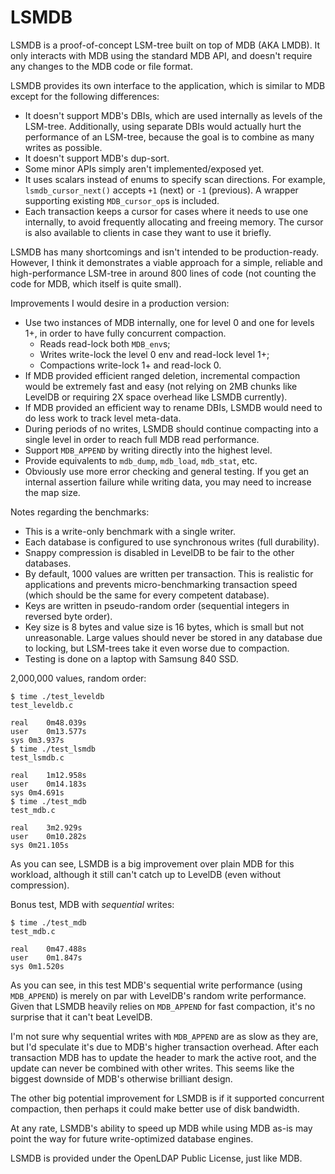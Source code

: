 # LSMDB

LSMDB is a proof-of-concept LSM-tree built on top of MDB (AKA LMDB). It only interacts with MDB using the standard MDB API, and doesn't require any changes to the MDB code or file format.

LSMDB provides its own interface to the application, which is similar to MDB except for the following differences:
- It doesn't support MDB's DBIs, which are used internally as levels of the LSM-tree. Additionally, using separate DBIs would actually hurt the performance of an LSM-tree, because the goal is to combine as many writes as possible.
- It doesn't support MDB's dup-sort.
- Some minor APIs simply aren't implemented/exposed yet.
- It uses scalars instead of enums to specify scan directions. For example, `lsmdb_cursor_next()` accepts `+1` (next) or `-1` (previous). A wrapper supporting existing `MDB_cursor_op`s is included.
- Each transaction keeps a cursor for cases where it needs to use one internally, to avoid frequently allocating and freeing memory. The cursor is also available to clients in case they want to use it briefly.

LSMDB has many shortcomings and isn't intended to be production-ready. However, I think it demonstrates a viable approach for a simple, reliable and high-performance LSM-tree in around 800 lines of code (not counting the code for MDB, which itself is quite small).

Improvements I would desire in a production version:
- Use two instances of MDB internally, one for level 0 and one for levels 1+, in order to have fully concurrent compaction.
	- Reads read-lock both `MDB_env`s;
	- Writes write-lock the level 0 env and read-lock level 1+;
	- Compactions write-lock 1+ and read-lock 0.
- If MDB provided efficient ranged deletion, incremental compaction would be extremely fast and easy (not relying on 2MB chunks like LevelDB or requiring 2X space overhead like LSMDB currently).
- If MDB provided an efficient way to rename DBIs, LSMDB would need to do less work to track level meta-data.
- During periods of no writes, LSMDB should continue compacting into a single level in order to reach full MDB read performance.
- Support `MDB_APPEND` by writing directly into the highest level.
- Provide equivalents to `mdb_dump`, `mdb_load`, `mdb_stat`, etc.
- Obviously use more error checking and general testing. If you get an internal assertion failure while writing data, you may need to increase the map size.

Notes regarding the benchmarks:
- This is a write-only benchmark with a single writer.
- Each database is configured to use synchronous writes (full durability).
- Snappy compression is disabled in LevelDB to be fair to the other databases.
- By default, 1000 values are written per transaction. This is realistic for applications and prevents micro-benchmarking transaction speed (which should be the same for every competent database).
- Keys are written in pseudo-random order (sequential integers in reversed byte order).
- Key size is 8 bytes and value size is 16 bytes, which is small but not unreasonable. Large values should never be stored in any database due to locking, but LSM-trees take it even worse due to compaction.
- Testing is done on a laptop with Samsung 840 SSD.

2,000,000 values, random order:
```
$ time ./test_leveldb
test_leveldb.c

real	0m48.039s
user	0m13.577s
sys	0m3.937s
$ time ./test_lsmdb
test_lsmdb.c

real	1m12.958s
user	0m14.183s
sys	0m4.691s
$ time ./test_mdb
test_mdb.c

real	3m2.929s
user	0m10.282s
sys	0m21.105s
```

As you can see, LSMDB is a big improvement over plain MDB for this workload, although it still can't catch up to LevelDB (even without compression).

Bonus test, MDB with _sequential_ writes:
```
$ time ./test_mdb
test_mdb.c

real	0m47.488s
user	0m1.847s
sys	0m1.520s
```

As you can see, in this test MDB's sequential write performance (using `MDB_APPEND`) is merely on par with LevelDB's random write performance. Given that LSMDB heavily relies on `MDB_APPEND` for fast compaction, it's no surprise that it can't beat LevelDB.

I'm not sure why sequential writes with `MDB_APPEND` are as slow as they are, but I'd speculate it's due to MDB's higher transaction overhead. After each transaction MDB has to update the header to mark the active root, and the update can never be combined with other writes. This seems like the biggest downside of MDB's otherwise brilliant design.

The other big potential improvement for LSMDB is if it supported concurrent compaction, then perhaps it could make better use of disk bandwidth.

At any rate, LSMDB's ability to speed up MDB while using MDB as-is may point the way for future write-optimized database engines.

LSMDB is provided under the OpenLDAP Public License, just like MDB.


